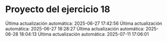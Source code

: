 # Proyecto del ejercicio 18
Última actualización automática: 2025-06-27 17:42:56
Última actualización automática: 2025-06-27 18:28:27
Última actualización automática: 2025-06-28 18:04:13
Última actualización automática: 2025-07-11 17:06:01
